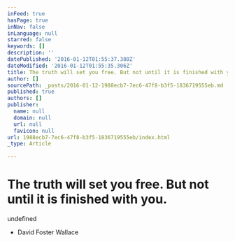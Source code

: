 ```yaml
---
inFeed: true
hasPage: true
inNav: false
inLanguage: null
starred: false
keywords: []
description: ''
datePublished: '2016-01-12T01:55:37.380Z'
dateModified: '2016-01-12T01:55:35.306Z'
title: The truth will set you free. But not until it is finished with you.
author: []
sourcePath: _posts/2016-01-12-1988ecb7-7ec6-47f8-b3f5-1836719555eb.md
published: true
authors: []
publisher:
  name: null
  domain: null
  url: null
  favicon: null
url: 1988ecb7-7ec6-47f8-b3f5-1836719555eb/index.html
_type: Article

---
```

# The truth will set you free. But not until it is finished with you.
undefined

- David Foster Wallace
